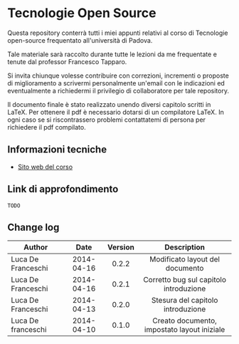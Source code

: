 Tecnologie Open Source
======================

Questa repository conterrà tutti i miei appunti relativi al corso di Tecnologie open-source frequentato all'università di Padova.

Tale materiale sarà raccolto durante tutte le lezioni da me frequentate e tenute dal professor Francesco Tapparo.

Si invita chiunque volesse contribuire con correzioni, incrementi o proposte di miglioramento a scrivermi personalmente un'email con le indicazioni ed eventualmente a richiedermi il privilegio di collaboratore per tale repository.

Il documento finale è stato realizzato unendo diversi capitolo scritti in LaTeX. Per ottenere il pdf è necessario dotarsi di un compilatore LaTeX. In ogni caso se si riscontrassero problemi contattatemi di persona per richiedere il pdf compilato.

Informazioni tecniche
---------------------

* [Sito web del corso](http://www.math.unipd.it/~tapparo/TOS/index.html)


Link di approfondimento
-----------------------

`TODO`

Change log
----------

| Author              | Date           | Version | Description  |
| -------------       |:-------------: | :-----: | :---------:  |
| Luca De Franceschi | 2014-04-16 | 0.2.2 | Modificato layout del documento |
| Luca De Franceschi | 2014-04-16 | 0.2.1 | Corretto bug sul capitolo introduzione |
| Luca De Franceschi  | 2014-04-13 | 0.2.0 | Stesura del capitolo introduzione |
| Luca De franceschi | 2014-04-10 | 0.1.0 | Creato documento, impostato layout iniziale |
